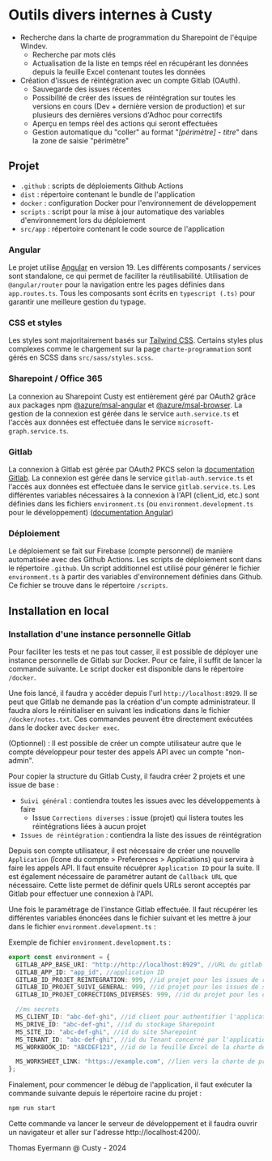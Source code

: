 # Outils divers internes à Custy

- Recherche dans la charte de programmation du Sharepoint de l'équipe Windev.
  - Recherche par mots clés
  - Actualisation de la liste en temps réel en récupérant les données depuis la feuille Excel contenant toutes les données
- Création d'issues de réintégration avec un compte Gitlab (OAuth).
  - Sauvegarde des issues récentes
  - Possibilité de créer des issues de réintégration sur toutes les versions en cours (Dev + dernière version de production) et sur plusieurs des dernières versions d'Adhoc pour correctifs
  - Aperçu en temps réel des actions qui seront effectuées
  - Gestion automatique du "coller" au format "_[périmètre] - titre_" dans la zone de saisie "périmètre"

## Projet

- `.github` : scripts de déploiements Github Actions
- `dist` : répertoire contenant le bundle de l'application
- `docker` : configuration Docker pour l'environnement de développement
- `scripts` : script pour la mise à jour automatique des variables d'environnement lors du déploiement
- `src/app` : répertoire contenant le code source de l'application

### Angular

Le projet utilise [Angular](https://angular.dev/) en version 19. Les différents composants / services sont standalone, ce qui permet de faciliter la réutilisabilité. Utilisation de `@angular/router` pour la navigation entre les pages définies dans `app.routes.ts`. Tous les composants sont écrits en `typescript (.ts)` pour garantir une meilleure gestion du typage.

### CSS et styles

Les styles sont majoritairement basés sur [Tailwind CSS](https://tailwindcss.com/). Certains styles plus complexes comme le chargement sur la page `charte-programmation` sont gérés en SCSS dans `src/sass/styles.scss`.

### Sharepoint / Office 365

La connexion au Sharepoint Custy est entièrement géré par OAuth2 grâce aux packages npm [@azure/msal-angular](https://github.com/AzureAD/microsoft-authentication-library-for-js/tree/dev/lib/msal-angular) et [@azure/msal-browser](https://www.npmjs.com/package/%40azure/msal-browser). La gestion de la connexion est gérée dans le service `auth.service.ts` et l'accès aux données est effectuée dans le service `microsoft-graph.service.ts`.

### Gitlab

La connexion à Gitlab est gérée par OAuth2 PKCS selon la [documentation Gitlab](https://docs.gitlab.com/ee/api/oauth2.html#authorization-code-with-proof-key-for-code-exchange-pkce). La connexion est gérée dans le service `gitlab-auth.service.ts` et l'accès aux données est effectuée dans le service `gitlab.service.ts`. Les différentes variables nécessaires à la connexion à l'API (client_id, etc.) sont définies dans les fichiers `environment.ts` (ou `environment.development.ts` pour le développement) ([documentation Angular](https://angular.dev/tools/cli/environments))

### Déploiement

Le déploiement se fait sur Firebase (compte personnel) de manière automatisée avec des Github Actions. Les scripts de déploiement sont dans le répertoire `.github`. Un script additionnel est utilisé pour générer le fichier `environment.ts` à partir des variables d'environnement définies dans Github. Ce fichier se trouve dans le répertoire `/scripts`.

## Installation en local

### Installation d'une instance personnelle Gitlab

Pour faciliter les tests et ne pas tout casser, il est possible de déployer une instance personnelle de Gitlab sur Docker. Pour ce faire, il suffit de lancer la commande suivante. Le script docker est disponible dans le répertoire `/docker`.

Une fois lancé, il faudra y accéder depuis l'url `http://localhost:8929`. Il se peut que Gitlab ne demande pas la création d'un compte administrateur. Il faudra alors le réinitialiser en suivant les indications dans le fichier `/docker/notes.txt`. Ces commandes peuvent être directement exécutées dans le docker avec `docker exec`.

(Optionnel) : Il est possible de créer un compte utilisateur autre que le compte développeur pour tester des appels API avec un compte "non-admin".

Pour copier la structure du Gitlab Custy, il faudra créer 2 projets et une issue de base :

- `Suivi général` : contiendra toutes les issues avec les développements à faire
  - Issue `Corrections diverses` : issue (projet) qui listera toutes les réintégrations liées à aucun projet
- `Issues de réintégration` : contiendra la liste des issues de réintégration

Depuis son compte utilisateur, il est nécessaire de créer une nouvelle `Application` (îcone du compte > Preferences > Applications) qui servira à faire les appels API. Il faut ensuite récuéprer `Application ID` pour la suite. Il est également nécessaire de paramétrer autant de `Callback URL` que nécessaire. Cette liste permet de définir quels URLs seront acceptés par Gitlab pour effectuer une connexion à l'API.

Une fois le paramétrage de l'instance Gitlab effectuée. Il faut récupérer les différentes variables énoncées dans le fichier suivant et les mettre à jour dans le fichier `environment.development.ts` :

Exemple de fichier `environment.development.ts` :

```typescript
export const environment = {
  GITLAB_APP_BASE_URI: "http://http://localhost:8929", //URL du gitlab
  GITLAB_APP_ID: "app_id", //application ID
  GITLAB_ID_PROJET_REINTEGRATION: 999, //id projet pour les issues de réintégration
  GITLAB_ID_PROJET_SUIVI_GENERAL: 999, //id projet pour les issues de suivi général
  GITLAB_ID_PROJET_CORRECTIONS_DIVERSES: 999, //id du projet pour les corrections diverses

  //ms secrets
  MS_CLIENT_ID: "abc-def-ghi", //id client pour authentifier l'application Entra
  MS_DRIVE_ID: "abc-def-ghi", //id du stockage Sharepoint
  MS_SITE_ID: "abc-def-ghi", //id du site Sharepoint
  MS_TENANT_ID: "abc-def-ghi", //id du Tenant concerné par l'application
  MS_WORKBOOK_ID: "ABCDEF123", //id de la feuille Excel de la charte de programmation sur le Sharepoint

  MS_WORKSHEET_LINK: "https://example.com", //lien vers la charte de programmation Excel
};
```

Finalement, pour commencer le débug de l'application, il faut exécuter la commande suivante depuis le répertoire racine du projet :

```bash
npm run start
```

Cette commande va lancer le serveur de développement et il faudra ouvrir un navigateur et aller sur l'adresse http://localhost:4200/.

Thomas Eyermann @ Custy - 2024

